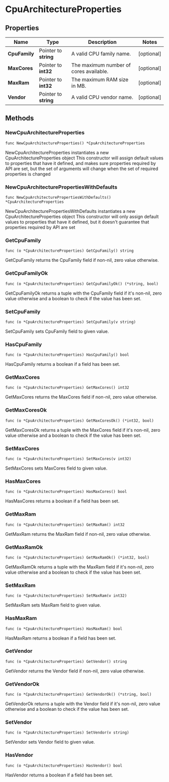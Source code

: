 # CpuArchitectureProperties

## Properties

|Name | Type | Description | Notes|
|------------ | ------------- | ------------- | -------------|
|**CpuFamily** | Pointer to **string** | A valid CPU family name. | [optional] |
|**MaxCores** | Pointer to **int32** | The maximum number of cores available. | [optional] |
|**MaxRam** | Pointer to **int32** | The maximum RAM size in MB. | [optional] |
|**Vendor** | Pointer to **string** | A valid CPU vendor name. | [optional] |

## Methods

### NewCpuArchitectureProperties

`func NewCpuArchitectureProperties() *CpuArchitectureProperties`

NewCpuArchitectureProperties instantiates a new CpuArchitectureProperties object
This constructor will assign default values to properties that have it defined,
and makes sure properties required by API are set, but the set of arguments
will change when the set of required properties is changed

### NewCpuArchitecturePropertiesWithDefaults

`func NewCpuArchitecturePropertiesWithDefaults() *CpuArchitectureProperties`

NewCpuArchitecturePropertiesWithDefaults instantiates a new CpuArchitectureProperties object
This constructor will only assign default values to properties that have it defined,
but it doesn't guarantee that properties required by API are set

### GetCpuFamily

`func (o *CpuArchitectureProperties) GetCpuFamily() string`

GetCpuFamily returns the CpuFamily field if non-nil, zero value otherwise.

### GetCpuFamilyOk

`func (o *CpuArchitectureProperties) GetCpuFamilyOk() (*string, bool)`

GetCpuFamilyOk returns a tuple with the CpuFamily field if it's non-nil, zero value otherwise
and a boolean to check if the value has been set.

### SetCpuFamily

`func (o *CpuArchitectureProperties) SetCpuFamily(v string)`

SetCpuFamily sets CpuFamily field to given value.

### HasCpuFamily

`func (o *CpuArchitectureProperties) HasCpuFamily() bool`

HasCpuFamily returns a boolean if a field has been set.

### GetMaxCores

`func (o *CpuArchitectureProperties) GetMaxCores() int32`

GetMaxCores returns the MaxCores field if non-nil, zero value otherwise.

### GetMaxCoresOk

`func (o *CpuArchitectureProperties) GetMaxCoresOk() (*int32, bool)`

GetMaxCoresOk returns a tuple with the MaxCores field if it's non-nil, zero value otherwise
and a boolean to check if the value has been set.

### SetMaxCores

`func (o *CpuArchitectureProperties) SetMaxCores(v int32)`

SetMaxCores sets MaxCores field to given value.

### HasMaxCores

`func (o *CpuArchitectureProperties) HasMaxCores() bool`

HasMaxCores returns a boolean if a field has been set.

### GetMaxRam

`func (o *CpuArchitectureProperties) GetMaxRam() int32`

GetMaxRam returns the MaxRam field if non-nil, zero value otherwise.

### GetMaxRamOk

`func (o *CpuArchitectureProperties) GetMaxRamOk() (*int32, bool)`

GetMaxRamOk returns a tuple with the MaxRam field if it's non-nil, zero value otherwise
and a boolean to check if the value has been set.

### SetMaxRam

`func (o *CpuArchitectureProperties) SetMaxRam(v int32)`

SetMaxRam sets MaxRam field to given value.

### HasMaxRam

`func (o *CpuArchitectureProperties) HasMaxRam() bool`

HasMaxRam returns a boolean if a field has been set.

### GetVendor

`func (o *CpuArchitectureProperties) GetVendor() string`

GetVendor returns the Vendor field if non-nil, zero value otherwise.

### GetVendorOk

`func (o *CpuArchitectureProperties) GetVendorOk() (*string, bool)`

GetVendorOk returns a tuple with the Vendor field if it's non-nil, zero value otherwise
and a boolean to check if the value has been set.

### SetVendor

`func (o *CpuArchitectureProperties) SetVendor(v string)`

SetVendor sets Vendor field to given value.

### HasVendor

`func (o *CpuArchitectureProperties) HasVendor() bool`

HasVendor returns a boolean if a field has been set.



